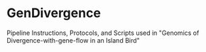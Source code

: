 # GenDivergence
Pipeline Instructions, Protocols, and Scripts used in "Genomics of Divergence-with-gene-flow in an Island Bird"
